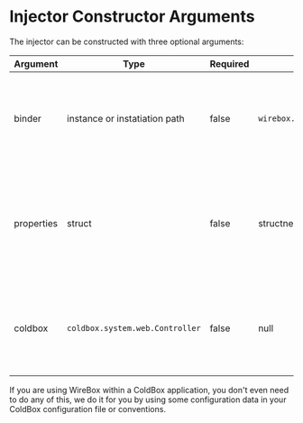 # Injector Constructor Arguments

The injector can be constructed with three optional arguments:

| Argument | Type | Required | Default | Description 
| -- | -- | -- | -- | -- |
| binder | instance or instatiation path | false | `wirebox.system.ioc.config.DefaultBinder`  | The binder instance or instantiation path to be used to configure this WireBox injector with |
| properties | struct | false | structnew() | A structure of name value pairs usually used for configuration data that will be passed to the binder for usage in configuration. |
| coldbox | `coldbox.system.web.Controller` | false | null | A reference to the ColdBox application context you will be linking the Injector to. 

If you are using WireBox within a ColdBox application, you don't even need to do any of this, we do it for you by using some configuration data in your ColdBox configuration file or conventions.
